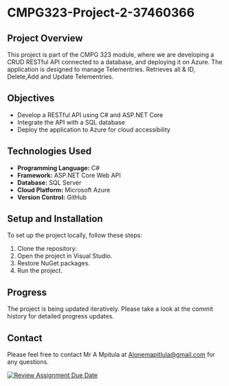 # CMPG323-Project-2-37460366

## Project Overview
This project is part of the CMPG 323 module, where we are developing a CRUD RESTful API connected to a database, and deploying it on Azure. The application is designed to manage Telementries.
Retrieves all & ID, Delete,Add and Update Telementries.

## Objectives
- Develop a RESTful API using C# and ASP.NET Core
- Integrate the API with a SQL database
- Deploy the application to Azure for cloud accessibility

## Technologies Used
- **Programming Language:** C#
- **Framework:** ASP.NET Core Web API
- **Database:** SQL Server
- **Cloud Platform:** Microsoft Azure
- **Version Control:** GitHub

## Setup and Installation
To set up the project locally, follow these steps:
1. Clone the repository:
2. Open the project in Visual Studio.
3. Restore NuGet packages.
5. Run the project.


## Progress
The project is being updated iteratively. Please take a look at the commit history for detailed progress updates.


## Contact
Please feel free to contact Mr A Mpitula at Alonemapitlula@gmail.com for any questions.





[![Review Assignment Due Date](https://classroom.github.com/assets/deadline-readme-button-22041afd0340ce965d47ae6ef1cefeee28c7c493a6346c4f15d667ab976d596c.svg)](https://classroom.github.com/a/290U_JNB)
